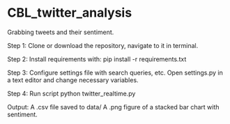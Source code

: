 # CBL_twitter_analysis

Grabbing tweets and their sentiment. 

Step 1: Clone or download the repository, navigate to it in terminal.

Step 2: Install requirements with:
        pip install -r requirements.txt

Step 3: Configure settings file with search queries, etc. 
        Open settings.py in a text editor and change necessary variables. 

Step 4: Run script
        python twitter_realtime.py

Output: A .csv file saved to data/ 
        A .png figure of a stacked bar chart with sentiment. 
